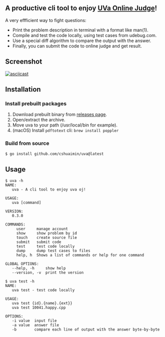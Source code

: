 ## A productive cli tool to enjoy [UVa Online Judge](https://onlinejudge.org)!

A very effficient way to fight questions:
- Print the problem description in terminal with a format like man(1).
- Compile and test the code locally, using test cases from udebug.com.
- Use a special diff algorithm to compare the output with the answer.
- Finally, you can submit the code to online judge and get result.

## Screenshot

[![asciicast](https://asciinema.org/a/hM9Qn8iS0ugrHCXrP3JkSIVSz.svg)](https://asciinema.org/a/hM9Qn8iS0ugrHCXrP3JkSIVSz)

## Installation

### Install prebuilt packages

1. Download prebuilt binary from [releases page](https://github.com/cshuaimin/uva/releases).
2. Open/extract the archive.
3. Move uva to your path (/usr/local/bin for example).
4. (macOS) Install `pdftotext` cli: `brew install poppler`

### Build from source

```sh
$ go install github.com/cshuaimin/uva@latest
```

## Usage
```console
$ uva -h
NAME:
   uva - A cli tool to enjoy uva oj!

USAGE:                                                                                                                                 
   uva [command]

VERSION:
   0.3.0

COMMANDS:
     user     manage account
     show     show problem by id
     touch    create source file
     submit   submit code
     test     test code locally
     dump     dump test cases to files
     help, h  Shows a list of commands or help for one command

GLOBAL OPTIONS:
   --help, -h     show help
   --version, -v  print the version
```

```console
$ uva test -h                      
NAME:
   uva test - test code locally

USAGE:
   uva test {id}.{name}.{ext}}
   uva test 10041.happy.cpp

OPTIONS:
   -i value  input file
   -a value  answer file
   -b        compare each line of output with the answer byte-by-byte
```
